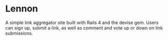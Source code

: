 # Lennon

A simple link aggregator site built with Rails 4 and the devise gem. Users can sign up, submit a link, as well as comment and vote up or down on link submissions.
